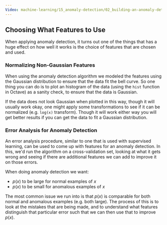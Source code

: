 ```yaml
---
Video: machine-learning/15_anomaly-detection/02_building-an-anomaly-detection-system/03_choosing-what-features-to-use.mp4
---
```


## Choosing What Features to Use

When applying anomaly detection, it turns out one of the things that has a huge effect on how well it works is the choice of features that are chosen and used.

### Normalizing Non-Gaussian Features

When using the anomaly detection algorithm we modeled the features using the Gaussian distribution to ensure that the data fit the bell curve.  So one thing you can do is to plot an histogram of the data (using the `hist` function in Octave) as a sanity check, to ensure that the data is Gaussian.

If the data does not look Gaussian when plotted in this way, though it will usually work okay, one might apply some transformations to see if it can be normalized (e.g. `log(x)` transform).  Though it will work either way you will get better results if you can get the data to fit a Gaussian distribution.

### Error Analysis for Anomaly Detection

An error analysis procedure, similar to one that is used with supervised learning, can be used to come up with features for an anomaly detection. In this, we'd run the algorithm on a cross-validation set, looking at what it gets wrong and seeing if there are additional features we can add to improve it on those errors.

When doing anomaly detection we want:

* $p(x)$ to be large for normal examples of $x$
* $p(x)$ to be small for anomalous examples of $x$

The most common issue we run into is that $p(x)$ is comparable for both normal and anomalous examples (e.g. both large).  The process of this is to look at the mistakes that are being made, and to understand what features distinguish that particular error such that we can then use that to improve $p(x)$.
